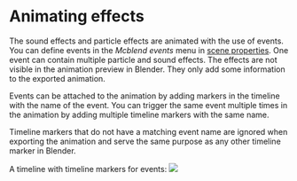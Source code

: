 # Animating effects

The sound effects and particle effects are animated with the use of events.
You can define events in the _Mcblend events_ menu in
[scene properties](/gui/scene_properties/). One event can contain
multiple particle and sound effects. The effects are not visible in the animation preview
in Blender. They only add some information to the exported animation.

Events can be attached to the animation by adding markers in the timeline with
the name of the event. You can trigger the same event multiple
times in the animation by adding multiple timeline markers with the same name.

Timeline markers that do not have a matching event name are ignored when
exporting the animation and serve the same purpose as any other timeline marker
in Blender.

A timeline with timeline markers for events:
![](/img/effect_animation.png)
